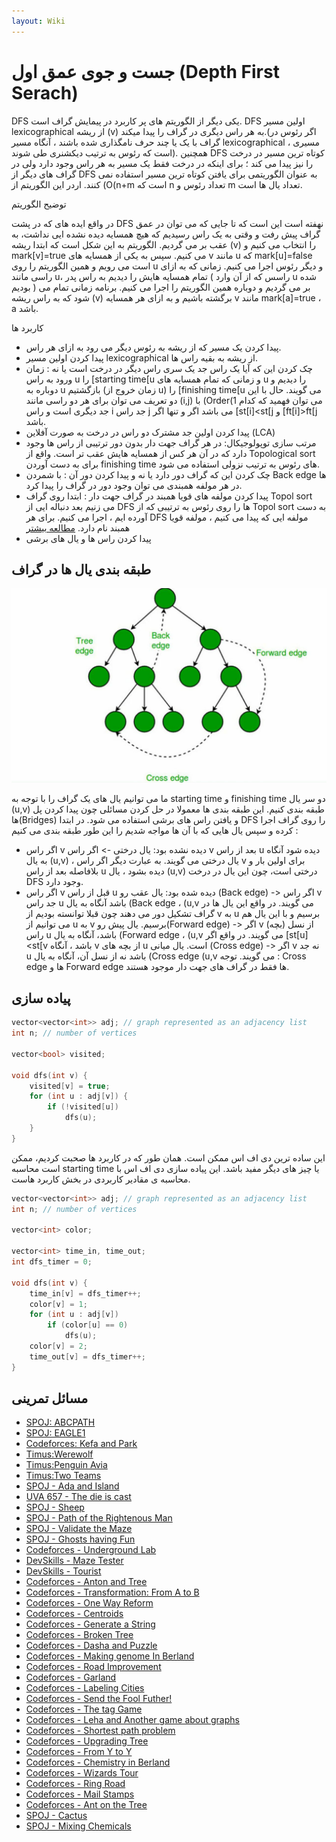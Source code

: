 ```yaml
---
layout: Wiki
---
```


# جست و جوی عمق اول (Depth First Serach)

DFS یکی دیگر از الگوریتم های پر کاربرد در پیمایش گراف است.
DFS اولین مسیر lexicographical از ریشه (v) به هر راس دیگری در گراف را پیدا میکند.(اگر رئوس در گراف با یک یا چند حرف نامگذاری شده باشند ، آنگاه مسیر lexicographical ، مسیری است که رئوس به ترتیب دیکشنری طی شوند). همچنین DFS کوتاه ترین مسیر در درخت را نیز پیدا می کند ؛ برای اینکه در درخت فقط یک مسیر به هر راس وجود دارد ولی در گراف های دیگر از DFS به عنوان الگوریتمی برای یافتن کوتاه ترین مسیر استفاده نمی کنند.
اردر این الگوریتم از (O(n+m است که n تعداد رئوس و m تعداد یال ها است.

توضیح الگوریتم

در واقع ایده های که در پشت DFS نهفته است این است که تا جایی که می توان در عمق گراف پیش رفت و وقتی به یک راس رسیدیم که هیچ همسایه دیده نشده ایی نداشت، به عقب بر می گردیم.
الگوریتم به این شکل است که ابتدا ریشه (v) را انتخاب می کنیم و mark[v]=true می کنیم. سپس به یکی از همسایه های v مانند u که mark[u]=false است می رویم و همین الگوریتم را روی u و دیگر رئوس اجرا می کنیم.
زمانی که به ازای راسی مانند u، تمام همسایه هایش را دیدیم به راس پدر ( راسس که از آن وارد u شده بودیم ) بر می گردیم و دوباره همین الگوریتم را اجرا می کنیم.
برنامه زمانی تمام می شود که به راس ریشه (v) برگشته باشیم و به ازای هر همسایه v مانند mark[a]=true ، a باشد.

کاربرد ها

* پیدا کردن یک مسیر که از ریشه به رئوس دیگر می رود به ازای هر راس.
* پیدا کردن اولین مسیر lexicographical از ریشه به بقیه راس ها.
* چک کردن این که آیا یک راس جد یک سری راس دیگر در درخت است یا نه : زمان ورود به راس u را [starting time[u و زمانی که تمام همسایه های u را دیدیم و 
دوباره به u بازگشتیم (زمان خروج از u) را [finishing time[u می گویند.
حال با این دو تعریف می توان برای هر دو راسی مانند (i,j) با (Order(1 می توان فهمید که کدام جد دیگری است و راس i جد راس j می باشد اگر و تنها اگر 
[st[i]<st[j و [ft[i]>ft[j باشد.
*  پیدا کردن اولین جد مشترک دو راس در درخت به صورت آفلاین (LCA)
* مرتب سازی توپولوجیکال: در هر گراف جهت دار بدون دور ترتیبی از راس ها وجود دارد که در آن هر کس از همسایه هایش عقب تر است.
واقع از Topological sort برای به دست آوردن finishing time های رئوس به ترتیب نزولی استفاده می شود.
* چک کردن این که گراف دور دارد یا نه و پیدا کردن دور آن : با شمردن Back edge ها در هر مولفه همبندی می توان وجود دور در گراف را پیدا کرد.
* پیدا کردن مولفه های قویا همبند در گراف جهت دار : ابتدا روی گراف Topol sort می زنیم بعد دنباله ایی از DFS ها را روی رئوس به ترتیبی که از 
Topol sort به دست آورده ایم ، اجرا می کنیم. برای هر DFS مولفه ایی که پیدا می کنیم ، مولفه قویا همبند نام دارد.
[مطالعه بیشتر](SCC)
* پیدا کردن راس ها و یال های برشی

## طبقه بندی یال ها در گراف 

![](backedge.jpg?raw=true)

ما می توانیم یال های یک گراف را با توجه به starting time و finishing time دو سر یال (u,v) طبقه بندی کنیم.
این طبقه بندی ها معمولا در حل کردن مسائلی چون پیدا کردن پل ها(Bridges) و یافتن راس های برشی استفاده می شود.
در ابتدا DFS را روی گراف اجرا کرده و سپس یال هایی که با آن ها مواجه شدیم را این طور طبقه بندی می کنیم :
 * اگر راس v دیده نشده بود:
    یال درختی -> اگر راس v بعد از راس u دیده شود آنگاه به یال (u,v) ، یال درختی می گویند. به عبارت دیگر اگر راس v برای اولین بار و بلافاصله بعد 
    از راس u دیده بشود ، یال (u,v) درختی است، چون این یال در درخت DFS وجود دارد.
 * اگر راس v قبل از راس u دیده شده بود:
    یال عقب رو (Back edge) -> اگر راس v جد راس u باشد آنگاه به یال (Back edge ، (u,v می گویند.
    در واقع این یال ها در گراف تشکیل دور می دهند چون قبلا توانسته بودیم از v به u برسیم و با این یال هم می توانیم از u به v برسیم.
    یال پیش رو(Forward edge) -> اگر v از نسل (بچه) راس u باشد، آنگاه به یال (Forward edge ، (u,v می گویند.
    در واقع اگر [st[u]<st[v باشد ، آنگاه v از بچه های u است.
    یال میانی (Cross edge) -> اگر v نه جد u باشد نه از نسل آن، آنگاه به یال (Cross edge (u,v می گویند.
    توجه : Cross edge ها و Forward edge ها فقط در گراف های جهت دار موجود هستند. 

## پیاده سازی
```C++
vector<vector<int>> adj; // graph represented as an adjacency list
int n; // number of vertices

vector<bool> visited;

void dfs(int v) {
    visited[v] = true;
    for (int u : adj[v]) {
        if (!visited[u])
            dfs(u);
    }
}
```
این ساده ترین دی اف اس ممکن است. همان طور که در کاربرد ها صحبت کردیم، ممکن است محاسبه starting time یا چیز های دیگر مفید باشد. این پیاده سازی دی اف اس با محاسبه ی مقادیر کاربردی در بخش کاربرد هاست.
```C++
vector<vector<int>> adj; // graph represented as an adjacency list
int n; // number of vertices

vector<int> color;

vector<int> time_in, time_out;
int dfs_timer = 0;

void dfs(int v) {
    time_in[v] = dfs_timer++;
    color[v] = 1;
    for (int u : adj[v])
        if (color[u] == 0)
            dfs(u);
    color[v] = 2;
    time_out[v] = dfs_timer++;
}
```

## مسائل تمرینی

* [SPOJ: ABCPATH](http://www.spoj.com/problems/ABCPATH/)
* [SPOJ: EAGLE1](http://www.spoj.com/problems/EAGLE1/)
* [Codeforces: Kefa and Park](http://codeforces.com/problemset/problem/580/C)
* [Timus:Werewolf](http://acm.timus.ru/problem.aspx?space=1&num=1242)
* [Timus:Penguin Avia](http://acm.timus.ru/problem.aspx?space=1&num=1709)
* [Timus:Two Teams](http://acm.timus.ru/problem.aspx?space=1&num=1106)
* [SPOJ - Ada and Island](http://www.spoj.com/problems/ADASEA/)
* [UVA 657 - The die is cast](https://uva.onlinejudge.org/index.php?option=com_onlinejudge&Itemid=8&page=show_problem&problem=598)
* [SPOJ - Sheep](http://www.spoj.com/problems/KOZE/)
* [SPOJ - Path of the Rightenous Man](http://www.spoj.com/problems/RIOI_2_3/)
* [SPOJ - Validate the Maze](http://www.spoj.com/problems/MAKEMAZE/)
* [SPOJ - Ghosts having Fun](http://www.spoj.com/problems/GHOSTS/)
* [Codeforces - Underground Lab](http://codeforces.com/contest/781/problem/C)
* [DevSkills - Maze Tester](https://devskill.com/CodingProblems/ViewProblem/3)
* [DevSkills - Tourist](https://devskill.com/CodingProblems/ViewProblem/17)
* [Codeforces - Anton and Tree](http://codeforces.com/contest/734/problem/E)
* [Codeforces - Transformation: From A to B](http://codeforces.com/contest/727/problem/A)
* [Codeforces - One Way Reform](http://codeforces.com/contest/723/problem/E)
* [Codeforces - Centroids](http://codeforces.com/contest/709/problem/E)
* [Codeforces - Generate a String](http://codeforces.com/contest/710/problem/E)
* [Codeforces - Broken Tree](http://codeforces.com/contest/758/problem/E)
* [Codeforces - Dasha and Puzzle](http://codeforces.com/contest/761/problem/E)
* [Codeforces - Making genome In Berland](http://codeforces.com/contest/638/problem/B)
* [Codeforces - Road Improvement](http://codeforces.com/contest/638/problem/C)
* [Codeforces - Garland](http://codeforces.com/contest/767/problem/C)
* [Codeforces - Labeling Cities](http://codeforces.com/contest/794/problem/D)
* [Codeforces - Send the Fool Futher!](http://codeforces.com/contest/802/problem/K)
* [Codeforces - The tag Game](http://codeforces.com/contest/813/problem/C)
* [Codeforces - Leha and Another game about graphs](http://codeforces.com/contest/841/problem/D)
* [Codeforces - Shortest path problem](http://codeforces.com/contest/845/problem/G)
* [Codeforces - Upgrading Tree](http://codeforces.com/contest/844/problem/E)
* [Codeforces - From Y to Y](http://codeforces.com/contest/849/problem/C)
* [Codeforces - Chemistry in Berland](http://codeforces.com/contest/846/problem/E)
* [Codeforces - Wizards Tour](http://codeforces.com/contest/861/problem/F)
* [Codeforces - Ring Road](http://codeforces.com/contest/24/problem/A)
* [Codeforces - Mail Stamps](http://codeforces.com/contest/29/problem/C)
* [Codeforces - Ant on the Tree](http://codeforces.com/contest/29/problem/D)
* [SPOJ - Cactus](http://www.spoj.com/problems/CAC/)
* [SPOJ - Mixing Chemicals](http://www.spoj.com/problems/AMR10J/)
